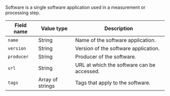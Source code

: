 Software is a single software application used in a measurement or processing step.

Field name | Value type | Description
-----------|------------|------------
`name` | String | Name of the software application.
`version` | String | Version of the software application.
`producer` | String | Producer of the software.
`url` | String | URL at which the software can be accessed.
`tags` | Array of strings | Tags that apply to the software.
